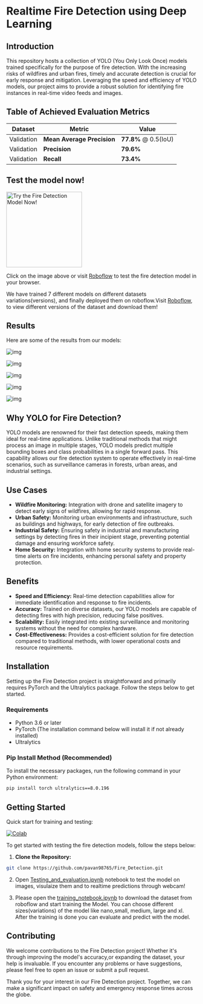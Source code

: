 # Realtime Fire Detection using Deep Learning

## Introduction

This repository hosts a collection of YOLO (You Only Look Once) models trained specifically for the purpose of fire detection. With the increasing risks of wildfires and urban fires, timely and accurate detection is crucial for early response and mitigation. Leveraging the speed and efficiency of YOLO models, our project aims to provide a robust solution for identifying fire instances in real-time video feeds and images.

## Table of Achieved Evaluation Metrics

| Dataset    | Metric                     | Value                |
| ---------- | -------------------------- | -------------------- |
| Validation | **Mean Average Precision** | **77.8%** @ 0.5(IoU) |
| Validation | **Precision**              | **79.6%**            |
| Validation | **Recall**                 | **73.4%**            |

## Test the model now!

<a href="https://universe.roboflow.com/vision-zz6rk/fire_detector-g4lir/model/7">
    <img src="results/data/roboflow.png" alt="Try the Fire Detection Model Now!" width="200" />
</a>

Click on the image above or visit [Roboflow](https://universe.roboflow.com/vision-zz6rk/fire_detector-g4lir/model/7) to test the fire detection model in your browser.

We have trained 7 different models on different datasets variations(versions), and finally deployed them on roboflow.Visit [Roboflow](https://universe.roboflow.com/vision-zz6rk/fire_detector-g4lir/dataset/7), to view different versions of the dataset and download them!

## Results

Here are some of the results from our models:

![img](results/WhatsApp-Video-2024-01-12-at-18_01_23_mp4-178_jpg.rf.ff61dada9f2456f133e3713a84ddafe4.jpg)

![img](results/Img_1871_jpg.rf.df44efd28f4554e0336d85ed0b128c58.jpg)

![img](results/Img_537_jpg.rf.0d7f851636725e141512c484caeb2d53.jpg)

![img](results/new_fire_fire-538_png_jpg.rf.a0a8afd83ed3d773494b3da41d6e390b.jpg)

![img](results/WEBFire1221_jpg.rf.9b9e98e6c9efb8c16d6e3d5947e93405.jpg)

## Why YOLO for Fire Detection?

YOLO models are renowned for their fast detection speeds, making them ideal for real-time applications. Unlike traditional methods that might process an image in multiple stages, YOLO models predict multiple bounding boxes and class probabilities in a single forward pass. This capability allows our fire detection system to operate effectively in real-time scenarios, such as surveillance cameras in forests, urban areas, and industrial settings.

## Use Cases

- **Wildfire Monitoring:** Integration with drone and satellite imagery to detect early signs of wildfires, allowing for rapid response.
- **Urban Safety:** Monitoring urban environments and infrastructure, such as buildings and highways, for early detection of fire outbreaks.
- **Industrial Safety:** Ensuring safety in industrial and manufacturing settings by detecting fires in their incipient stage, preventing potential damage and ensuring workforce safety.
- **Home Security:** Integration with home security systems to provide real-time alerts on fire incidents, enhancing personal safety and property protection.

## Benefits

- **Speed and Efficiency:** Real-time detection capabilities allow for immediate identification and response to fire incidents.
- **Accuracy:** Trained on diverse datasets, our YOLO models are capable of detecting fires with high precision, reducing false positives.
- **Scalability:** Easily integrated into existing surveillance and monitoring systems without the need for complex hardware.
- **Cost-Effectiveness:** Provides a cost-efficient solution for fire detection compared to traditional methods, with lower operational costs and resource requirements.

## Installation

Setting up the Fire Detection project is straightforward and primarily requires PyTorch and the Ultralytics package. Follow the steps below to get started.

### Requirements

- Python 3.6 or later
- PyTorch (The installation command below will install it if not already installed)
- Ultralytics

### Pip Install Method (Recommended)

To install the necessary packages, run the following command in your Python environment:

```bash
pip install torch ultralytics==8.0.196
```

## Getting Started

Quick start for training and testing:

[![Colab](https://colab.research.google.com/assets/colab-badge.svg)](https://colab.research.google.com/drive/1LivJRxLtOFb4fsJ7NAvJtoAVaEuVw8dM?usp=sharing)

To get started with testing the fire detection models, follow the steps below:

1. **Clone the Repository:**

```bash
git clone https://github.com/pavan98765/Fire_Detection.git
```

2. Open [Testing_and_evaluation.ipynb](Code/Testing_and_evaluation.ipynb) notebook to test the model on images, visulaize them and to realtime predictions through webcam!

3. Please open the [training_notebook.ipynb](Code/Training.py) to download the dataset from roboflow and start training the Model. You can choose different sizes(variations) of the model like nano,small, medium, large and xl. After the training is done you can evaluate and predict with the model.

## Contributing

We welcome contributions to the Fire Detection project! Whether it's through improving the model's accuracy,or expanding the dataset, your help is invaluable. If you encounter any problems or have suggestions, please feel free to open an issue or submit a pull request.

Thank you for your interest in our Fire Detection project. Together, we can make a significant impact on safety and emergency response times across the globe.
